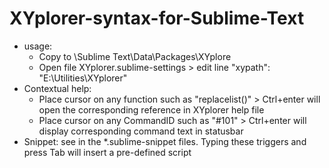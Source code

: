 XYplorer-syntax-for-Sublime-Text
================================

- usage: 
   + Copy to \Sublime Text\Data\Packages\XYplore
   + Open file XYplorer.sublime-settings > edit line "xypath": "E:\\Utilities\\XYplorer"
- Contextual help:
   + Place cursor on any function such as "replacelist()" > Ctrl+enter will open the corresponding reference in XYplorer help file
   + Place cursor on any CommandID such as "#101" > Ctrl+enter will display corresponding command text in statusbar
- Snippet: see <tabTrigger></tabTrigger> in the *.sublime-snippet files. Typing these triggers and press Tab will insert a pre-defined script

